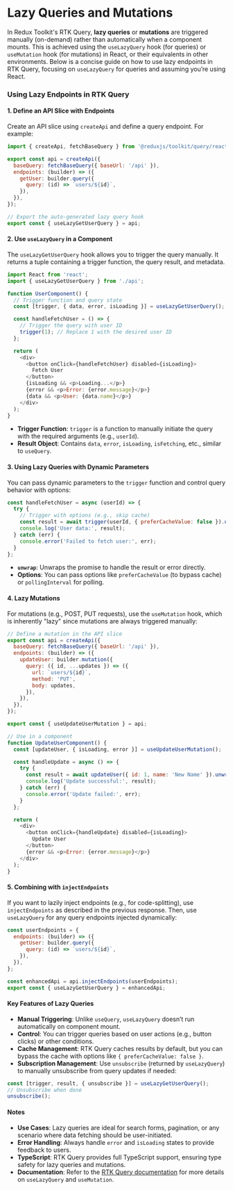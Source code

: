 # Lazy Queries and Mutations

In Redux Toolkit's RTK Query, **lazy queries** or **mutations** are triggered manually (on-demand) rather than automatically when a component mounts. This is achieved using the `useLazyQuery` hook (for queries) or `useMutation` hook (for mutations) in React, or their equivalents in other environments. Below is a concise guide on how to use lazy endpoints in RTK Query, focusing on `useLazyQuery` for queries and assuming you’re using React.

### Using Lazy Endpoints in RTK Query

#### 1. **Define an API Slice with Endpoints**
Create an API slice using `createApi` and define a query endpoint. For example:

```javascript
import { createApi, fetchBaseQuery } from '@reduxjs/toolkit/query/react';

export const api = createApi({
  baseQuery: fetchBaseQuery({ baseUrl: '/api' }),
  endpoints: (builder) => ({
    getUser: builder.query({
      query: (id) => `users/${id}`,
    }),
  }),
});

// Export the auto-generated lazy query hook
export const { useLazyGetUserQuery } = api;
```

#### 2. **Use `useLazyQuery` in a Component**
The `useLazyGetUserQuery` hook allows you to trigger the query manually. It returns a tuple containing a trigger function, the query result, and metadata.

```javascript
import React from 'react';
import { useLazyGetUserQuery } from './api';

function UserComponent() {
  // Trigger function and query state
  const [trigger, { data, error, isLoading }] = useLazyGetUserQuery();

  const handleFetchUser = () => {
    // Trigger the query with user ID
    trigger(1); // Replace 1 with the desired user ID
  };

  return (
    <div>
      <button onClick={handleFetchUser} disabled={isLoading}>
        Fetch User
      </button>
      {isLoading && <p>Loading...</p>}
      {error && <p>Error: {error.message}</p>}
      {data && <p>User: {data.name}</p>}
    </div>
  );
}
```

- **Trigger Function**: `trigger` is a function to manually initiate the query with the required arguments (e.g., `userId`).
- **Result Object**: Contains `data`, `error`, `isLoading`, `isFetching`, etc., similar to `useQuery`.

#### 3. **Using Lazy Queries with Dynamic Parameters**
You can pass dynamic parameters to the `trigger` function and control query behavior with options:

```javascript
const handleFetchUser = async (userId) => {
  try {
    // Trigger with options (e.g., skip cache)
    const result = await trigger(userId, { preferCacheValue: false }).unwrap();
    console.log('User data:', result);
  } catch (err) {
    console.error('Failed to fetch user:', err);
  }
};
```

- **`unwrap`**: Unwraps the promise to handle the result or error directly.
- **Options**: You can pass options like `preferCacheValue` (to bypass cache) or `pollingInterval` for polling.

#### 4. **Lazy Mutations**
For mutations (e.g., POST, PUT requests), use the `useMutation` hook, which is inherently "lazy" since mutations are always triggered manually:

```javascript
// Define a mutation in the API slice
export const api = createApi({
  baseQuery: fetchBaseQuery({ baseUrl: '/api' }),
  endpoints: (builder) => ({
    updateUser: builder.mutation({
      query: ({ id, ...updates }) => ({
        url: `users/${id}`,
        method: 'PUT',
        body: updates,
      }),
    }),
  }),
});

export const { useUpdateUserMutation } = api;

// Use in a component
function UpdateUserComponent() {
  const [updateUser, { isLoading, error }] = useUpdateUserMutation();

  const handleUpdate = async () => {
    try {
      const result = await updateUser({ id: 1, name: 'New Name' }).unwrap();
      console.log('Update successful:', result);
    } catch (err) {
      console.error('Update failed:', err);
    }
  };

  return (
    <div>
      <button onClick={handleUpdate} disabled={isLoading}>
        Update User
      </button>
      {error && <p>Error: {error.message}</p>}
    </div>
  );
}
```

#### 5. **Combining with `injectEndpoints`**
If you want to lazily inject endpoints (e.g., for code-splitting), use `injectEndpoints` as described in the previous response. Then, use `useLazyQuery` for any query endpoints injected dynamically:

```javascript
const userEndpoints = {
  endpoints: (builder) => ({
    getUser: builder.query({
      query: (id) => `users/${id}`,
    }),
  }),
};

const enhancedApi = api.injectEndpoints(userEndpoints);
export const { useLazyGetUserQuery } = enhancedApi;
```

#### Key Features of Lazy Queries
- **Manual Triggering**: Unlike `useQuery`, `useLazyQuery` doesn’t run automatically on component mount.
- **Control**: You can trigger queries based on user actions (e.g., button clicks) or other conditions.
- **Cache Management**: RTK Query caches results by default, but you can bypass the cache with options like `{ preferCacheValue: false }`.
- **Subscription Management**: Use `unsubscribe` (returned by `useLazyQuery`) to manually unsubscribe from query updates if needed:

```javascript
const [trigger, result, { unsubscribe }] = useLazyGetUserQuery();
// Unsubscribe when done
unsubscribe();
```

#### Notes
- **Use Cases**: Lazy queries are ideal for search forms, pagination, or any scenario where data fetching should be user-initiated.
- **Error Handling**: Always handle `error` and `isLoading` states to provide feedback to users.
- **TypeScript**: RTK Query provides full TypeScript support, ensuring type safety for lazy queries and mutations.
- **Documentation**: Refer to the [RTK Query documentation](https://redux-toolkit.js.org/rtk-query/api/createApi#uselazyquery) for more details on `useLazyQuery` and `useMutation`.